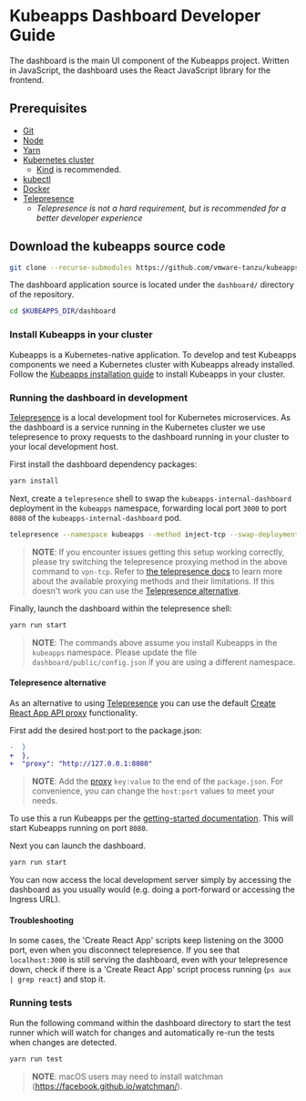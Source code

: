 # Kubeapps Dashboard Developer Guide

The dashboard is the main UI component of the Kubeapps project. Written in JavaScript, the dashboard uses the React JavaScript library for the frontend.

## Prerequisites

- [Git](https://git-scm.com/)
- [Node](https://nodejs.org/)
- [Yarn](https://yarnpkg.com)
- [Kubernetes cluster](https://kubernetes.io/docs/setup/)
  - [Kind](https://kind.sigs.k8s.io/docs/user/quick-start/) is recommended.
- [kubectl](https://kubernetes.io/docs/tasks/tools/#kubectl)
- [Docker](https://docs.docker.com/engine/install/)
- [Telepresence](https://telepresence.io)
  - _Telepresence is not a hard requirement, but is recommended for a better developer experience_

## Download the kubeapps source code

```bash
git clone --recurse-submodules https://github.com/vmware-tanzu/kubeapps $KUBEAPPS_DIR
```

The dashboard application source is located under the `dashboard/` directory of the repository.

```bash
cd $KUBEAPPS_DIR/dashboard
```

### Install Kubeapps in your cluster

Kubeapps is a Kubernetes-native application. To develop and test Kubeapps components we need a Kubernetes cluster with Kubeapps already installed. Follow the [Kubeapps installation guide](https://github.com/vmware-tanzu/kubeapps/blob/main/chart/kubeapps/README.md) to install Kubeapps in your cluster.

### Running the dashboard in development

[Telepresence](https://www.telepresence.io/) is a local development tool for Kubernetes microservices. As the dashboard is a service running in the Kubernetes cluster we use telepresence to proxy requests to the dashboard running in your cluster to your local development host.

First install the dashboard dependency packages:

```bash
yarn install
```

Next, create a `telepresence` shell to swap the `kubeapps-internal-dashboard` deployment in the `kubeapps` namespace, forwarding local port `3000` to port `8080` of the `kubeapps-internal-dashboard` pod.

```bash
telepresence --namespace kubeapps --method inject-tcp --swap-deployment kubeapps-internal-dashboard --expose 3000:8080 --run-shell
```

> **NOTE**: If you encounter issues getting this setup working correctly, please try switching the telepresence proxying method in the above command to `vpn-tcp`. Refer to [the telepresence docs](https://www.telepresence.io/reference/methods) to learn more about the available proxying methods and their limitations. If this doesn't work you can use the [Telepresence alternative](#telepresence-alternative).

Finally, launch the dashboard within the telepresence shell:

```bash
yarn run start
```

> **NOTE**: The commands above assume you install Kubeapps in the `kubeapps` namespace. Please update the file `dashboard/public/config.json` if you are using a different namespace.

#### Telepresence alternative

As an alternative to using [Telepresence](https://www.telepresence.io/) you can use the default [Create React App API proxy](https://create-react-app.dev/docs/proxying-api-requests-in-development/) functionality.

First add the desired host:port to the package.json:

```patch
-  }
+  },
+  "proxy": "http://127.0.0.1:8080"
```

> **NOTE**: Add the [proxy](https://github.com/vmware-tanzu/kubeapps/blob/main/dashboard/package.json#L176) `key:value` to the end of the `package.json`. For convenience, you can change the `host:port` values to meet your needs.

To use this a run Kubeapps per the [getting-started documentation](../../tutorials/getting-started.md#step-3-start-the-kubeapps-dashboard). This will start Kubeapps running on port `8080`.

Next you can launch the dashboard.

```bash
yarn run start
```

You can now access the local development server simply by accessing the dashboard as you usually would (e.g. doing a port-forward or accessing the Ingress URL).

#### Troubleshooting

In some cases, the 'Create React App' scripts keep listening on the 3000 port, even when you disconnect telepresence. If you see that `localhost:3000` is still serving the dashboard, even with your telepresence down, check if there is a 'Create React App' script process running (`ps aux | grep react`) and stop it.

### Running tests

Run the following command within the dashboard directory to start the test runner which will watch for changes and automatically re-run the tests when changes are detected.

```bash
yarn run test
```

> **NOTE**: macOS users may need to install watchman (<https://facebook.github.io/watchman/>).
